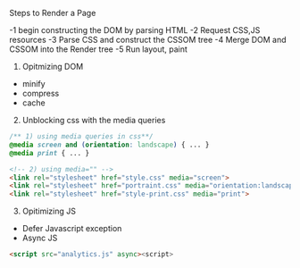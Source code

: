 Steps to Render a Page

-1 begin constructing the DOM by parsing HTML
-2 Request CSS,JS resources
-3 Parse CSS and construct the CSSOM tree
-4 Merge DOM and CSSOM into the Render tree
-5 Run layout, paint

1) Opitmizing DOM

- minify
- compress
- cache

2) Unblocking css with the media queries

```css
/** 1) using media queries in css**/
@media screen and (orientation: landscape) { ... }
@media print { ... }
```

```html
<!-- 2) using media="" -->
<link rel="stylesheet" href="style.css" media="screen">
<link rel="stylesheet" href="portraint.css" media="orientation:landscape">
<link rel="stylesheet" href="style-print.css" media="print">
```

3) Opitimizing JS

- Defer Javascript exception
- Async JS

```html
<script src="analytics.js" async><script>
```
